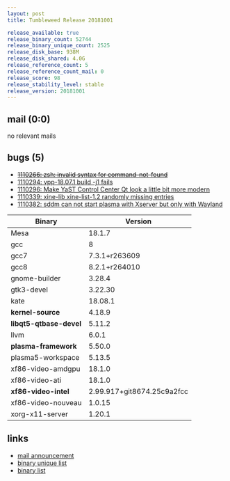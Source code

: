 ```yaml
---
layout: post
title: Tumbleweed Release 20181001

release_available: true
release_binary_count: 52744
release_binary_unique_count: 2525
release_disk_base: 938M
release_disk_shared: 4.0G
release_reference_count: 5
release_reference_count_mail: 0
release_score: 98
release_stability_level: stable
release_version: 20181001
---
```


## mail (0:0)

no relevant mails

## bugs (5)

<!--more-->

- ~~[1110266: zsh: invalid syntax for command-not-found](https://bugzilla.opensuse.org/show_bug.cgi?id=1110266)~~
- [1110294: vpp-18.07.1 build -j1 fails](https://bugzilla.opensuse.org/show_bug.cgi?id=1110294)
- [1110296: Make YaST Control Center Qt look a little bit more modern](https://bugzilla.opensuse.org/show_bug.cgi?id=1110296)
- [1110339: xine-lib xine-list-1.2 randomly missing entries](https://bugzilla.opensuse.org/show_bug.cgi?id=1110339)
- [1110382: sddm can not start plasma with Xserver but only with Wayland](https://bugzilla.opensuse.org/show_bug.cgi?id=1110382)

Binary | Version
--- | ---
Mesa | 18.1.7
gcc | 8
gcc7 | 7.3.1+r263609
gcc8 | 8.2.1+r264010
gnome-builder | 3.28.4
gtk3-devel | 3.22.30
kate | 18.08.1
**kernel-source** | 4.18.9
**libqt5-qtbase-devel** | 5.11.2
llvm | 6.0.1
**plasma-framework** | 5.50.0
plasma5-workspace | 5.13.5
xf86-video-amdgpu | 18.1.0
xf86-video-ati | 18.1.0
**xf86-video-intel** | 2.99.917+git8674.25c9a2fcc
xf86-video-nouveau | 1.0.15
xorg-x11-server | 1.20.1

## links

- [mail announcement](https://lists.opensuse.org/opensuse-factory/2018-10/msg00041.html)
- [binary unique list](http://download.tumbleweed.boombatower.com/20181001/rpm.unique.list)
- [binary list](http://download.tumbleweed.boombatower.com/20181001/rpm.list)
